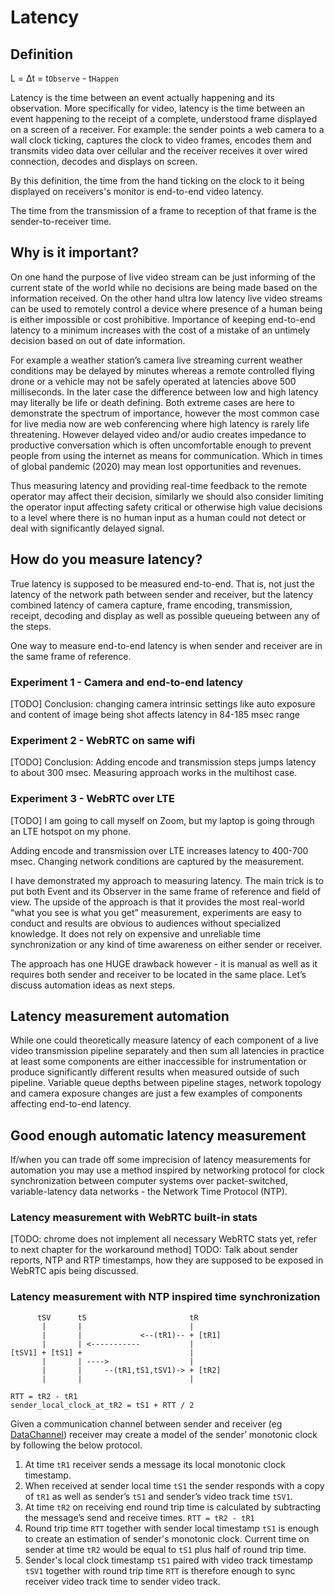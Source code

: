 # Latency

## Definition 

L = Δt = t`Observe` - t`Happen`

Latency is the time between an event actually happening and its observation. More specifically for video, latency is the time between an event happening to the receipt of a complete, understood frame displayed on a screen of a receiver.
For example: the sender points a web camera to a wall clock ticking, captures the clock to video frames, encodes them and transmits  video data over cellular and the receiver receives it over wired connection, decodes and displays on screen.

By this definition, the time from the hand ticking on the clock to it being displayed on receivers's monitor is end-to-end video latency.

The time from the transmission of a frame to reception of that frame is the sender-to-receiver time.

## Why is it important?
On one hand the purpose of live video stream can be just informing of the current state of the world while no decisions are being made based on the information received. On the other hand ultra low latency live video streams can be used to remotely control a device where presence of a human being is either impossible or cost prohibitive. 
Importance of keeping end-to-end latency to a minimum increases with the cost of a mistake of an untimely decision based on out of date information.

For example a weather station’s camera live streaming current weather conditions may be delayed by minutes whereas a remote controlled flying drone or a vehicle may not be safely operated at latencies above 500 milliseconds. In the later case the difference between low and  high latency may literally be life or death defining. 
Both extreme cases are here to demonstrate the spectrum of importance, however the most common case for live media now are web conferencing where high latency is rarely life threatening. However delayed video and/or audio creates impedance to productive conversation which is often uncomfortable enough to prevent people from using the internet as means for communication. Which in times of global pandemic (2020) may mean lost opportunities and revenues.

Thus measuring latency and providing real-time feedback to the remote operator may affect their decision, similarly we should also consider limiting the operator input affecting safety critical or otherwise high value decisions to a level where there is no human input as a human could not detect or deal with significantly delayed signal.

## How do you measure latency?

True latency is supposed to be measured end-to-end. That is, not just the latency of the network path between sender and receiver, but the latency combined latency of camera capture, frame encoding, transmission, receipt, decoding and display as well as  possible queueing between any of the steps. 

One way to measure end-to-end latency is when sender and receiver are in the same frame of reference.  

### Experiment 1 - Camera and end-to-end latency
[TODO]
Conclusion: changing camera intrinsic settings like auto exposure and content of image being shot affects latency in 84-185 msec range

### Experiment 2 - WebRTC on same wifi
[TODO]
Conclusion: Adding encode and transmission steps jumps latency to about 300 msec. Measuring approach works in the multihost case. 

### Experiment 3 - WebRTC over LTE
[TODO]
I am going to call myself on Zoom, but my laptop is going through an LTE hotspot on my phone.

Adding encode and transmission over LTE increases latency to 400-700 msec. Changing network conditions are captured by the measurement. 

I have demonstrated my approach to measuring latency. The main trick is to put both Event and its Observer in the same frame of reference and field of view. 
The upside of the approach is that it provides the most real-world “what you see is what you get” measurement, experiments are easy to conduct and results are obvious to audiences without specialized knowledge. It does not rely on expensive and unreliable time synchronization or any kind of time awareness on either sender or receiver. 

The approach has one HUGE drawback however - it is manual as well as it requires both sender and receiver to be located in the same place.
Let’s discuss automation ideas as next steps.

## Latency measurement automation
While one could theoretically measure latency of each component of a live video transmission pipeline separately and then sum all latencies in practice at least some components are either inaccessible for instrumentation or produce significantly different results when measured outside of such pipeline. Variable queue depths between pipeline stages, network topology and  camera exposure changes are just a few examples of components affecting end-to-end latency. 

## Good enough automatic latency measurement

If/when you can trade off some imprecision of latency measurements for automation you may use a method inspired by networking protocol for clock synchronization between computer systems over packet-switched, variable-latency data networks - the Network Time Protocol (NTP).

### Latency measurement with WebRTC built-in stats
[TODO: chrome does not implement all necessary WebRTC stats yet, refer to next chapter for the workaround method]
TODO: Talk about sender reports, NTP and RTP timestamps, how they are supposed to be exposed in WebRTC apis being discussed.

### Latency measurement with NTP inspired time synchronization
```
      tSV      tS                       tR
       |       |                        |
       |       |             <--(tR1)-- + [tR1]
       |       | <-----------           |
[tSV1] + [tS1] +                        |
       |       | ---->                  |
       |       |     --(tR1,tS1,tSV1)-> + [tR2]
       |       |                        |

RTT = tR2 - tR1
sender_local_clock_at_tR2 = tS1 + RTT / 2
```

Given a communication channel between sender and receiver (eg [DataChannel](https://webrtc.org/getting-started/data-channels)) receiver may create a model of the sender’ monotonic clock by following the below protocol.
1. At time `tR1` receiver sends a message its local monotonic clock timestamp. 
2. When received at sender local time `tS1` the sender responds with a copy of `tR1` as well as sender’s `tS1` and
 sender’s video track time `tSV1`. 
3. At time `tR2` on receiving end round trip time is calculated by subtracting the message’s  send and receive times. `RTT = tR2 - tR1`
4. Round trip time `RTT` together with sender local timestamp `tS1` is enough to create an estimation of sender's monotonic clock. Current time on sender at time `tR2` would be equal to `tS1` plus half of round trip time.  
5. Sender's local clock timestamp `tS1` paired with video track timestamp `tSV1` together with round trip time `RTT` is therefore enough to sync receiver video track time to sender video track. 

